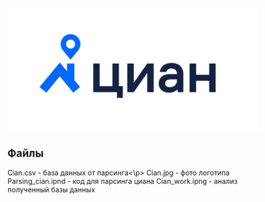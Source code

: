 ![Циан..](https://github.com/KAPTOH2/PARCING_CIAN/blob/main/Cian.jpg)
## Файлы
<p>Cian.csv - база данных от парсинга<\p>
Cian.jpg - фото логотипа
Parsing_cian.ipnd - код для парсинга циана 
Cian_work.ipng - анализ полученный базы данных
